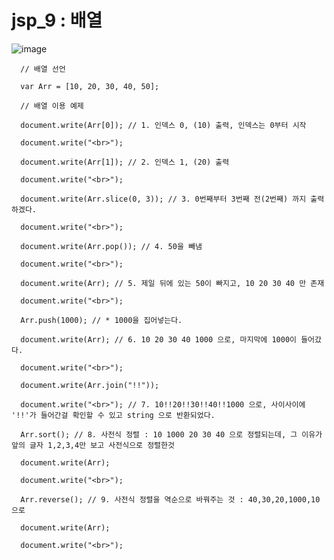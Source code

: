 # jsp_9 : 배열

![image](https://user-images.githubusercontent.com/37132897/158111355-01ca79fe-bbe1-49ab-87e3-6af501e1e45b.png)

      // 배열 선언 
      
      var Arr = [10, 20, 30, 40, 50];
      
      // 배열 이용 예제
      
      document.write(Arr[0]); // 1. 인덱스 0, (10) 출력, 인덱스는 0부터 시작
      
      document.write("<br>");      
      
      document.write(Arr[1]); // 2. 인덱스 1, (20) 출력      
      
      document.write("<br>");      
      
      document.write(Arr.slice(0, 3)); // 3. 0번째부터 3번째 전(2번째) 까지 출력하겠다.      
      
      document.write("<br>");      
      
      document.write(Arr.pop()); // 4. 50을 빼냄      
      
      document.write("<br>");      
      
      document.write(Arr); // 5. 제일 뒤에 있는 50이 빠지고, 10 20 30 40 만 존재      
      
      document.write("<br>");      
      
      Arr.push(1000); // * 1000을 집어넣는다.      
      
      document.write(Arr); // 6. 10 20 30 40 1000 으로, 마지막에 1000이 들어갔다.      
      
      document.write("<br>");      
      
      document.write(Arr.join("!!"));      
      
      document.write("<br>"); // 7. 10!!20!!30!!40!!1000 으로, 사이사이에 '!!'가 들어간걸 확인할 수 있고 string 으로 반환되었다.      
      
      Arr.sort(); // 8. 사전식 정렬 : 10 1000 20 30 40 으로 정렬되는데, 그 이유가 앞의 글자 1,2,3,4만 보고 사전식으로 정렬한것      
      
      document.write(Arr);      
      
      document.write("<br>");      
      
      Arr.reverse(); // 9. 사전식 정렬을 역순으로 바꿔주는 것 : 40,30,20,1000,10 으로      
      
      document.write(Arr);      
      
      document.write("<br>");
      
      
